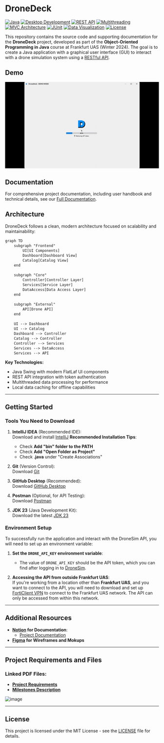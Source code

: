 # DroneDeck

[![Java](https://img.shields.io/badge/Java-JDK%2023-ED8B00?logo=java)](https://www.oracle.com/java/)
[![Desktop Development](https://img.shields.io/badge/Desktop-GUI%20Application-3178C6)](https://docs.oracle.com/javase/tutorial/uiswing/)
[![REST API](https://img.shields.io/badge/Backend-REST%20API%20Integration-brightgreen)](https://restfulapi.net/)
[![Multithreading](https://img.shields.io/badge/Concurrency-Multithreaded-blueviolet)](https://docs.oracle.com/javase/tutorial/essential/concurrency/)
[![MVC Architecture](https://img.shields.io/badge/Architecture-MVC%20Pattern-8A2BE2)](https://en.wikipedia.org/wiki/Model%E2%80%93view%E2%80%93controller)
[![JUnit](https://img.shields.io/badge/Testing-JUnit5-success?logo=junit5)](https://junit.org/junit5/)
[![Data Visualization](https://img.shields.io/badge/UI-Data%20Visualization-00BFFF)](https://docs.oracle.com/javase/tutorial/uiswing/components/index.html)
[![License](https://img.shields.io/badge/License-MIT-lightgrey)](LICENSE)

This repository contains the source code and supporting documentation for the **DroneDeck** project, developed as part of the **Object-Oriented Programming in Java** course at Frankfurt UAS (Winter 2024). The goal is to create a Java application with a graphical user interface (GUI) to interact with a drone simulation system using a [RESTful API](http://dronesim.facets-labs.com).

## Demo

![DroneDeck Demo](demo/DroneDeck_Demo.gif)

## Documentation
For comprehensive project documentation, including user handbook and technical details, see our [Full Documentation](Docs.md).

## Architecture

DroneDeck follows a clean, modern architecture focused on scalability and maintainability:

```mermaid
graph TD
    subgraph "Frontend"
        UI[UI Components]
        Dashboard[Dashboard View]
        Catalog[Catalog View]
    end

    subgraph "Core"
        Controller[Controller Layer]
        Services[Service Layer]
        DataAccess[Data Access Layer]
    end

    subgraph "External"
        API[Drone API]
    end

    UI --> Dashboard
    UI --> Catalog
    Dashboard --> Controller
    Catalog --> Controller
    Controller --> Services
    Services --> DataAccess
    Services --> API
```

**Key Technologies:**
- Java Swing with modern FlatLaf UI components
- REST API integration with token authentication
- Multithreaded data processing for performance
- Local data caching for offline capabilities

---

## Getting Started

### Tools You Need to Download

1. **IntelliJ IDEA** (Recommended IDE):  
   Download and install [IntelliJ](https://www.jetbrains.com/de-de/idea/)
   **Recommended Installation Tips**:
   - Check **Add "bin" folder to the PATH**
   - Check **Add "Open Folder as Project"**
   - Check **.java** under "Create Associations"

2. **Git** (Version Control):  
   Download [Git](https://git-scm.com/downloads)

3. **GitHub Desktop** (Recommended):  
   Download [GitHub Desktop](https://github.com/apps/desktop)

4. **Postman** (Optional, for API Testing):  
   Download [Postman](https://www.postman.com/downloads/)

5. **JDK 23** (Java Development Kit):  
   Download the latest [JDK 23](https://www.oracle.com/java/technologies/javase/jdk23-archive-downloads.html)

### Environment Setup

To successfully run the application and interact with the DroneSim API, you will need to set up an environment variable:

1. **Set the `DRONE_API_KEY` environment variable**:
   - The value of `DRONE_API_KEY` should be the API token, which you can find after logging in to [DroneSim](http://dronesim.facets-labs.com).

2. **Accessing the API from outside Frankfurt UAS**:  
   If you're working from a location other than **Frankfurt UAS**, and you want to connect to the API, you will need to download and set up [FortiClient VPN](https://www.fortinet.com/de/support/product-downloads) to connect to the Frankfurt UAS network. The API can only be accessed from within this network.

---

## Additional Resources
- **[Notion](https://www.notion.so/zakabouj/DroneDeck-OOP-Java-Projcet-152408e5d09b8033b5aed50a06d138d8) for Documentation**:  
  - [Project Documentation](https://www.notion.so/zakabouj/DroneDeck-Documentation-152408e5d09b800bb222fb4f9c63cec0)  
- **[Figma](https://www.figma.com/design/lKYP3mLiFFFGDFb1HdLXus/DroneDeck-Mockup?node-id=80-33&t=G7z15kf5VyYzPZE0-0) for Wireframes and Mokups**

---

## Project Requirements and Files

### Linked PDF Files:
- [**Project Requirements**](https://github.com/user-attachments/files/18007575/2024_winter_project_description.pdf)
- [**Milestones Description**](https://github.com/user-attachments/files/18007586/milestones.pdf)

![image](https://github.com/user-attachments/assets/805d8c2c-a472-428c-8842-9c0fc9db3453)

---

## License

This project is licensed under the MIT License - see the [LICENSE](./LICENSE) file for details.
